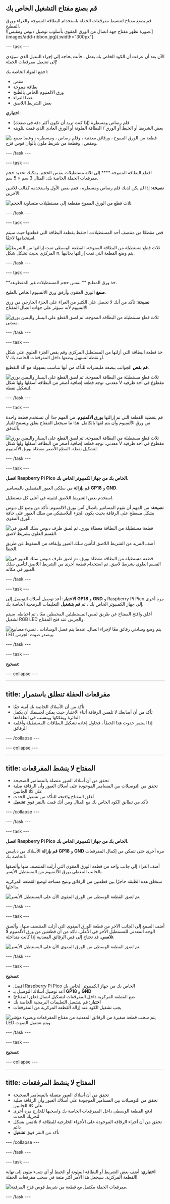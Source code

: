 ## قم بصنع مفتاح التشغيل الخاص بك

<div style="display: flex; flex-wrap: wrap">
<div style="flex-basis: 200px; flex-grow: 1; margin-right: 15px;">
قم بصنع مفتاح لتنشيط مفرقعات الحفلة باستخدام البطاقة المموجة والغراء وورق المطبخ.
</div>
<div>
![صورة تظهر مفتاح جهة اتصال من الورق المقوى بأسلوب توصيل دبوس ومقبس.](images/add-ribbon.jpg){:width="300px"}
</div>
</div>

--- task ---

الآن بعد أن عرفت أن الكود الخاص بك يعمل ، فأنت بحاجة إلى إجراء التبديل الذي سيؤدي إلى تشغيل مفرقعات الحفلة!

اجمع المواد الخاصة بك:

- مقص
- بطاقة مموجة
- ورق الالمنيوم الخاص بالطبخ
- عصا الغراء
- بعض الشريط اللاصق

**اختياري**:

- قلم رصاص ومسطرة (إذا كنت تريد أن تكون أكثر دقة في صنعك)
- بعض الشريط أو الخيط أو الورق / البطاقة الملونة أو الورق العادي الذي قمت بتلوينه

![قطعة من الورق المموج ، ورقائق معدنية ، وقلم رصاص ، ومسطرة ، وعصا صمغ ، ومقص ، وقطعة من شريط ملون بألوان قوس قزح.](images/switch-gather-materials.jpg)

--- /task ---

--- task ---

اقطع البطاقة المموجة **** إلى ثلاثة مستطيلات بنفس الحجم. يمكنك تحديد حجم مفرقعات الحفلة الخاصة بك. المثال 3 سم × 5 سم.

**نصيحة**: إذا لم يكن لديك قلم رصاص ومسطرة ، فقم بقص الأول واستخدمه كقالب للاثنين الآخرين.

![ثلاث قطع من الورق المموج مقطعة إلى مستطيلات متساوية الحجم.](images/three-rectangles.jpg)

--- /task ---

--- task ---

قص مقطعًا من منتصف أحد المستطيلات. احتفظ بقطعة البطاقة التي قطعتها حيث سيتم استخدامها لاحقًا.

![ثلاث قطع مستطيلة من البطاقة المموجة. القطعة الوسطى تمت إزالتها من الشريط المركزي بحيث تشكل شكل n. يتم وضع القطعة التي تمت إزالتها بجانبها.](images/centre-cut.jpg)

--- /task ---

--- task ---

**خذ ورق المطبخ ** بنفس حجم المستطيلات غير المقطوعة.

**صمغ** الورق المقوى وأرفق ورق الالمنيوم الخاص بالطبخ.

**نصيحة:** تأكد من أنك لا تحصل على الكثير من الغراء على الجزء الخارجي من ورق الالمنيوم لأنه سيؤثر على جهات اتصال المفتاح.

![ثلاث قطع مستطيلة من البطاقة المموجة. تم لصق القطع على اليسار واليمين بورق معدني.](images/add-foil.jpg)

--- /task ---

--- task ---

خذ قطعة البطاقة التي أزلتها من المستطيل المركزي وقم بقص الجزء العلوي على شكل V أو نقطة لتسهيل وضعها داخل المفرقعات الخاصة بك.

**قم بقص** الجوانب ببضعة مليمترات للتأكد من أنها تتناسب بسهولة مع آلة التقطيع.

![ثلاث قطع مستطيلة من البطاقة المموجة. تم لصق القطع على اليسار واليمين بورق معدني. توجد قطعة إضافية أصغر من البطاقة أسفلها ولها شكل V مقطوع في أحد طرفيه لتشكيل نقطة.](images/trim-piece.jpg)

--- /task ---

--- task ---

قم بتغطية القطعة التي تم إزالتها **بورق الالمنيوم**. من المهم جدًا أن تستخدم قطعة واحدة من ورق الألمنيوم وأن يتم لفها بالكامل. هذا ما سيجعل المفتاح يغلق ويسمح للتيار بالتدفق.

![ثلاث قطع مستطيلة من البطاقة المموجة. تم لصق القطع على اليسار واليمين بورق معدني. توجد قطعة إضافية أصغر من البطاقة أسفلها ولها شكل V مقطوع في أحد طرفيه لتشكيل نقطة. القطع الأصغر مغطاة بورق الألمنيوم.](images/foil-cover.gif)

--- /task ---

--- task ---

**افصل Raspberry Pi Pico الخاص بك من جهاز الكمبيوتر الخاص بك.**

**قم بإزالة** من سلكي العبور المتصلين بالمسامير **GP18** و **GND**.

استخدم بعض الشريط اللاصق لتثبيته في أعلى كل مستطيل.

**نصيحة:** من المهم أن تقوم المسامير باتصال آمن بورق الالمنيوم. تأكد من وضع كل دبوس بشكل مسطح على الرقاقة بحيث يكون الجزء البلاستيكي من سلك العبور على حافة الورق المقوى.

![قطعة مستطيلة من البطاقة مغطاة بورق. تم لصق طرف دبوس سلك العبور في القسم العلوي بشريط لاصق.](images/pin-sticky-tape-1.jpg)

أضف المزيد من الشريط اللاصق لتأمين سلك العبور وإيقافه من السقوط عن طريق الخطأ.

![قطعة مستطيلة من البطاقة مغطاة بورق. تم لصق طرف دبوس سلك العبور في القسم العلوي بشريط لاصق. تم استخدام قطعة أخرى من الشريط اللاصق لتأمين سلك العبور في مكانه.](images/pin-sticky-tape-2.jpg)

--- /task ---

--- task ---

**الاختبار**: أعد توصيل أسلاك التوصيل إلى **GP18** و **GND** و Raspberry Pi Pico مرة أخرى إلى جهاز الكمبيوتر الخاص بك ، ثم **قم بتشغيل** التعليمات البرمجية الخاصة بك.

أغلق وافتح المفتاح عن طريق لمس المستطيلين المحبطين معًا ، ثم احباطه. سيتم تشغيل RGB LED والجرس عند فتح المفتاح.

![يتم وضع وسادتي رقائق معًا لإجراء اتصال. عندما يتم فصل الوسادات ، تضيء مصابيح LED ويصدر صوت الجرس.](images/foil-pad-test.gif)

--- /task ---

--- task ---

**تصحيح:**

--- collapse ---

---
title: مفرقعات الحفلة تنطلق باستمرار
---

+ تأكد من أن الأسلاك الخاصة بك آمنة حقًا
+ تأكد من أن أصابعك لا تلمس الرقاقة أثناء الاختبار حيث يمكن لجسمك أن يكمل الدائرة ويفككها ويتسبب في انطفاءها
+ إذا استمر حدوث هذا الخطأ ، فحاول إعادة تشكيل البطاقات المستطيلة وأغلفة الرقائق

--- /collapse ---

--- collapse ---

---
title: المفتاح لا ينشط المفرقعات
---

+ تحقق من أن أسلاك العبور متصلة بالمسامير الصحيحة
+ تحقق من التوصيلات بين المسامير الموجودة على أسلاك العبور وأن الرقاقة صلبة على كلا الجانبين
+ أغلق المفتاح وافتحه للتأكد من تشغيل الحدث
+ تأكد من تطابق الكود الخاص بك مع المثال ومن أنك قمت بالنقر فوق **تشغيل**

--- /collapse ---

--- /task ---

--- task ---

**افصل Raspberry Pi Pico الخاص بك من جهاز الكمبيوتر الخاص بك.**

**قم بإزالة** الأسلاك من دبابيس **GP18** و **GND** مرة أخرى حتى تتمكن من إكمال المفرقعات الخاصة بك.

أضف الغراء إلى جانب واحد من قطعة الورق المقوى التي أزلت المنتصف منها وألصقها بالجانب المغطى بورق الألمنيوم من المستطيل الأيسر.

ستخلق هذه الطبقة حاجزًا بين قطعتين من الرقائق وتتيح مساحة لوضع القطعة المركزية بداخلها.

![تم لصق القطعة الوسطى من الورق المقوى الآن على المستطيل الأيسر.](images/glue-left.jpg)

--- /task ---

--- task ---

أضف الصمغ إلى الجانب الآخر من قطعة الورق المقوى التي أزلت المنتصف منها ، وألصق الوجه المعدني للمستطيل الآخر في الأعلى. تأكد من أن قطعتين من ورق الألمنيوم **لا تلامس**. قد تحتاج إلى قص الرقائق المعدنية إذا كانت متداخلة.

![تم لصق القطعة الوسطى من الورق المقوى الآن على المستطيل الأيسر.](images/glue-right.jpg)

--- /task ---

--- task ---

**تصحيح**:

- افصل Raspberry Pi Pico الخاص بك من جهاز الكمبيوتر الخاص بك
- أعد توصيل أسلاك التوصيل بـ **GP18** و **GND**
- ضع القطعة المركزية داخل المفرقعات لتشكيل اتصال (غلق المفتاح)
- **اختبار:** قم بتشغيل التعليمات البرمجية الخاصة بك
- يجب تشغيل الكود عند إزالة القطعة المركزية من المفرقعات

![يتم سحب قطعة صغيرة من الرقائق المعدنية من مفتاح المفرقعات ويضيء مؤشر LED ويتم تشغيل الصوت.](images/full-popper-test.gif)

--- /task ---

--- task ---

**تصحيح**:

--- collapse ---

---
title: المفتاح لا ينشط المرفقعات
---

+ تحقق من أن أسلاك العبور متصلة بالمسامير الصحيحة
+ تحقق من التوصيلات بين المسامير الموجودة على أسلاك العبور وأن الرقاقة صلبة على كلا الجانبين
+ ادفع القطعة الوسطى داخل المفرقعات الخاصة بك واسحبها للخارج مرة أخرى لتحريك الحدث
+ تحقق من أن أجزاء الرقاقة الموجودة على الأجزاء الخارجية للبطاقة لا تلامس بشكل دائم
+ تأكد من النقر فوق **تشغيل**

--- /collapse ---

--- /task ---

--- task ---

**اختياري**: أضف بعض الشريط أو البطاقة الملونة أو الخيط أو أي شيء ملون إلى نهاية القطعة المركزية. سيجعل هذا الأمر أكثر متعة في سحب مفرقعات الحفلة!

![مفرقعات الحفلة مكتمل مع قطعة من شريط قوس قزح المرفقة.](images/add-ribbon.jpg)

--- /task ---
